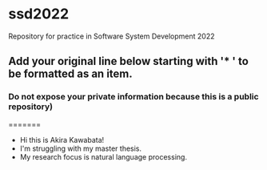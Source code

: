 # ssd2022
Repository for practice in Software System Development 2022
## Add your original line below starting with '* ' to be formatted as an item.
### Do not expose your private information because this is a public repository)
=======
* Hi this is Akira Kawabata!
* I'm struggling with my master thesis.
* My research focus is natural language processing.

